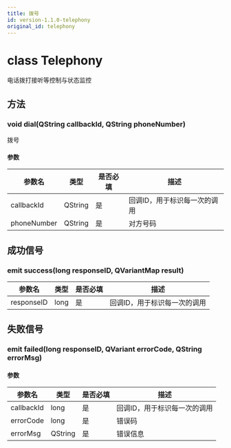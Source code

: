 ```yaml
---
title: 拨号
id: version-1.1.0-telephony
original_id: telephony
---
```


# class Telephony

电话拨打接听等控制与状态监控

## 方法

### void dial(QString callbackId, QString phoneNumber)

拨号

#### 参数

| 参数名     | 类型    | 是否必填 | 描述                                                         |
| ---------- | ------- | -------- | ------------------------------------------------------------ |
| callbackId | QString | 是       | 回调ID，用于标识每一次的调用                                 |
| phoneNumber| QString | 是       | 对方号码 |

## 成功信号

### emit success(long responseID, QVariantMap result)

| 参数名     | 类型        | 是否必填 | 描述                         |
| ---------- | ----------- | -------- | ---------------------------- |
| responseID | long        | 是       | 回调ID，用于标识每一次的调用 |

## 失败信号

### emit failed(long responseID, QVariant errorCode, QString errorMsg)

#### 参数

| 参数名     | 类型    | 是否必填 | 描述                         |
| ---------- | ------- | -------- | ---------------------------- |
| callbackId | long    | 是       | 回调ID，用于标识每一次的调用 |
| errorCode  | long    | 是       | 错误码                       |
| errorMsg   | QString | 是       | 错误信息                     |
